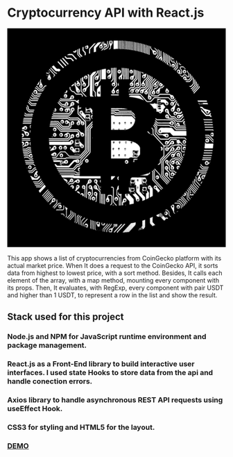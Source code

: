 # Cryptocurrency API with React.js

<center><img src="./src/img/crypto.png" alt="crypto"/></center>

This app shows a list of cryptocurrencies from CoinGecko platform with its actual market price. When It does a request to the CoinGecko API, it sorts data from highest to lowest price, with a sort method. Besides, It calls each element of the array, with a map method, mounting every component with its props. Then, It evaluates, with RegExp, every component with pair USDT and higher than 1 USDT, to represent a row in the list and show the result.

## Stack used for this project

### Node.js and NPM for JavaScript runtime environment and package management.

### React.js as a Front-End library to build interactive user interfaces. I used state Hooks to store data from the api and handle conection errors.

### Axios library to handle asynchronous REST API requests using useEffect Hook.

### CSS3 for styling and HTML5 for the layout.


### [DEMO](https://andres-webdev.github.io/crypto-api/)
